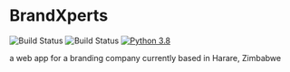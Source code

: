 # BrandXperts

![Build Status](https://github.com/ChikangaTakudzwa/bx/actions/workflows/django.yml/badge.svg)
![Build Status](https://github.com/ChikangaTakudzwa/bx/actions/workflows/lint.yml/badge.svg)
[![Python 3.8](https://img.shields.io/badge/Python-3.8-green.svg)](https://shields.io/)

a web app for a branding company currently based in Harare, Zimbabwe
